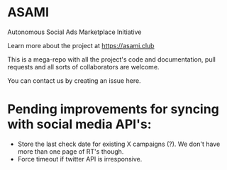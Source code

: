 # ASAMI
Autonomous Social Ads Marketplace Initiative

Learn more about the project at https://asami.club

This is a mega-repo with all the project's code and documentation, pull requests and all sorts of collaborators are welcome.

You can contact us by creating an issue here.

# Pending improvements for syncing with social media API's:

- Store the last check date for existing X campaigns (?). We don't have more than one page of RT's though.
- Force timeout if twitter API is irresponsive.


